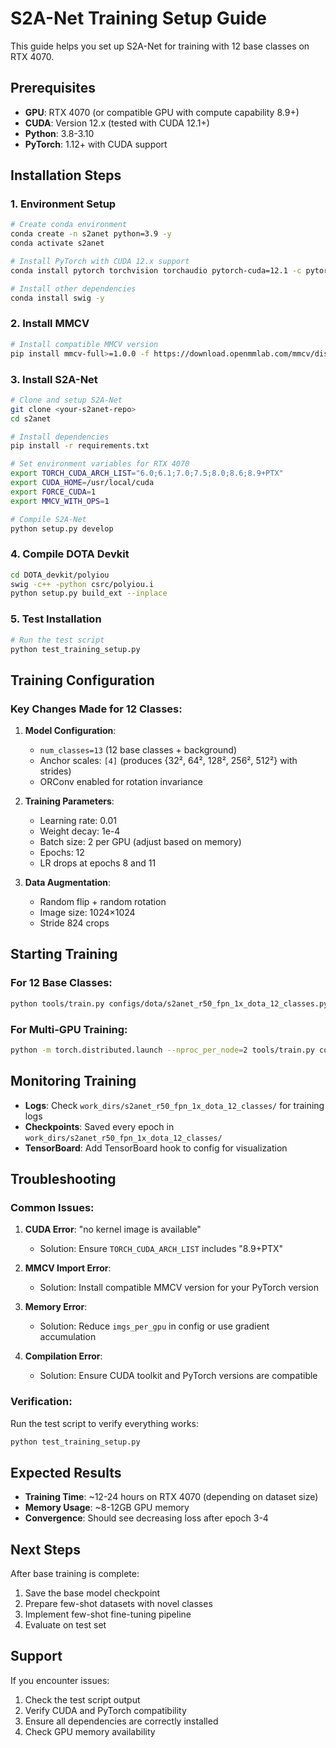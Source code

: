 # S2A-Net Training Setup Guide

This guide helps you set up S2A-Net for training with 12 base classes on RTX 4070.

## Prerequisites

- **GPU**: RTX 4070 (or compatible GPU with compute capability 8.9+)
- **CUDA**: Version 12.x (tested with CUDA 12.1+)
- **Python**: 3.8-3.10
- **PyTorch**: 1.12+ with CUDA support

## Installation Steps

### 1. Environment Setup

```bash
# Create conda environment
conda create -n s2anet python=3.9 -y
conda activate s2anet

# Install PyTorch with CUDA 12.x support
conda install pytorch torchvision torchaudio pytorch-cuda=12.1 -c pytorch -c nvidia -y

# Install other dependencies
conda install swig -y
```

### 2. Install MMCV

```bash
# Install compatible MMCV version
pip install mmcv-full>=1.0.0 -f https://download.openmmlab.com/mmcv/dist/cu121/torch1.12/index.html
```

### 3. Install S2A-Net

```bash
# Clone and setup S2A-Net
git clone <your-s2anet-repo>
cd s2anet

# Install dependencies
pip install -r requirements.txt

# Set environment variables for RTX 4070
export TORCH_CUDA_ARCH_LIST="6.0;6.1;7.0;7.5;8.0;8.6;8.9+PTX"
export CUDA_HOME=/usr/local/cuda
export FORCE_CUDA=1
export MMCV_WITH_OPS=1

# Compile S2A-Net
python setup.py develop
```

### 4. Compile DOTA Devkit

```bash
cd DOTA_devkit/polyiou
swig -c++ -python csrc/polyiou.i
python setup.py build_ext --inplace
```

### 5. Test Installation

```bash
# Run the test script
python test_training_setup.py
```

## Training Configuration

### Key Changes Made for 12 Classes:

1. **Model Configuration**:
   - `num_classes=13` (12 base classes + background)
   - Anchor scales: `[4]` (produces {32², 64², 128², 256², 512²} with strides)
   - ORConv enabled for rotation invariance

2. **Training Parameters**:
   - Learning rate: 0.01
   - Weight decay: 1e-4
   - Batch size: 2 per GPU (adjust based on memory)
   - Epochs: 12
   - LR drops at epochs 8 and 11

3. **Data Augmentation**:
   - Random flip + random rotation
   - Image size: 1024×1024
   - Stride 824 crops

## Starting Training

### For 12 Base Classes:

```bash
python tools/train.py configs/dota/s2anet_r50_fpn_1x_dota_12_classes.py
```

### For Multi-GPU Training:

```bash
python -m torch.distributed.launch --nproc_per_node=2 tools/train.py configs/dota/s2anet_r50_fpn_1x_dota_12_classes.py --launcher pytorch
```

## Monitoring Training

- **Logs**: Check `work_dirs/s2anet_r50_fpn_1x_dota_12_classes/` for training logs
- **Checkpoints**: Saved every epoch in `work_dirs/s2anet_r50_fpn_1x_dota_12_classes/`
- **TensorBoard**: Add TensorBoard hook to config for visualization

## Troubleshooting

### Common Issues:

1. **CUDA Error**: "no kernel image is available"
   - Solution: Ensure `TORCH_CUDA_ARCH_LIST` includes "8.9+PTX"

2. **MMCV Import Error**:
   - Solution: Install compatible MMCV version for your PyTorch version

3. **Memory Error**:
   - Solution: Reduce `imgs_per_gpu` in config or use gradient accumulation

4. **Compilation Error**:
   - Solution: Ensure CUDA toolkit and PyTorch versions are compatible

### Verification:

Run the test script to verify everything works:
```bash
python test_training_setup.py
```

## Expected Results

- **Training Time**: ~12-24 hours on RTX 4070 (depending on dataset size)
- **Memory Usage**: ~8-12GB GPU memory
- **Convergence**: Should see decreasing loss after epoch 3-4

## Next Steps

After base training is complete:
1. Save the base model checkpoint
2. Prepare few-shot datasets with novel classes
3. Implement few-shot fine-tuning pipeline
4. Evaluate on test set

## Support

If you encounter issues:
1. Check the test script output
2. Verify CUDA and PyTorch compatibility
3. Ensure all dependencies are correctly installed
4. Check GPU memory availability


